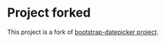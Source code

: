 # Project forked

This project is a fork of [bootstrap-datepicker project](https://github.com/eternicode/bootstrap-datepicker).